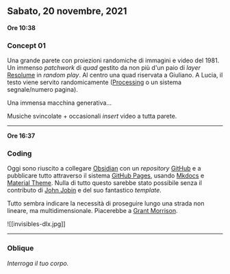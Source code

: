 ## Sabato, 20 novembre, 2021

**Ore 10:38**

### Concept 01

Una grande parete con proiezioni randomiche di immagini e video del 1981. Un immenso *patchwork* di *quad* gestito da non più d'un paio di *layer* [Resolume](https://resolume.com/) in *random play*. Al centro una quad riservata a Giuliano. A Lucia, il testo viene servito randomicamente ([Processing](https://processing.org) o un sistema segnale/numero pagina).

Una immensa macchina generativa...

Musiche svincolate + occasionali *insert* video a tutta parete.

---

**Ore 16:37**

### Coding

Oggi sono riuscito a collegare [Obsidian](https://obsidian.md/) con un *repository* [GitHub](https://github.com) e a pubblicare tutto attraverso il sistema [GitHub Pages](https://pages.github.com), usando [Mkdocs](https://www.mkdocs.org/) e [Material Theme](https://squidfunk.github.io/mkdocs-material/). Nulla di tutto questo sarebbe stato possibile senza il contributo di [John Jobin](https://github.com/jobindj/obsidian-mkdocs) e del suo fantastico *template*.

Tutto sembra indicare la necessità di proseguire lungo una strada non lineare, ma multidimensionale. Piacerebbe a [Grant Morrison](https://en.wikipedia.org/wiki/Grant_Morrison).

![[invisibles-dlx.jpg]]

___

### Oblique

*Interroga il tuo corpo.*